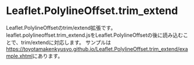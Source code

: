 # Leaflet.PolylineOffset.trim_extend

Leaflet.PolylineOffsetのtrim/extend拡張です。
leaflet.polylineoffset.trim_extend.jsをLeaflet.PolylineOffsetの後に読み込むことで、trim/extendに対応します。
サンプルは<a href="https://toyotamakenkyusyo.github.io/Leaflet.PolylineOffset.trim_extend/example.xhtml">https://toyotamakenkyusyo.github.io/Leaflet.PolylineOffset.trim_extend/example.xhtml</a>にあります。
